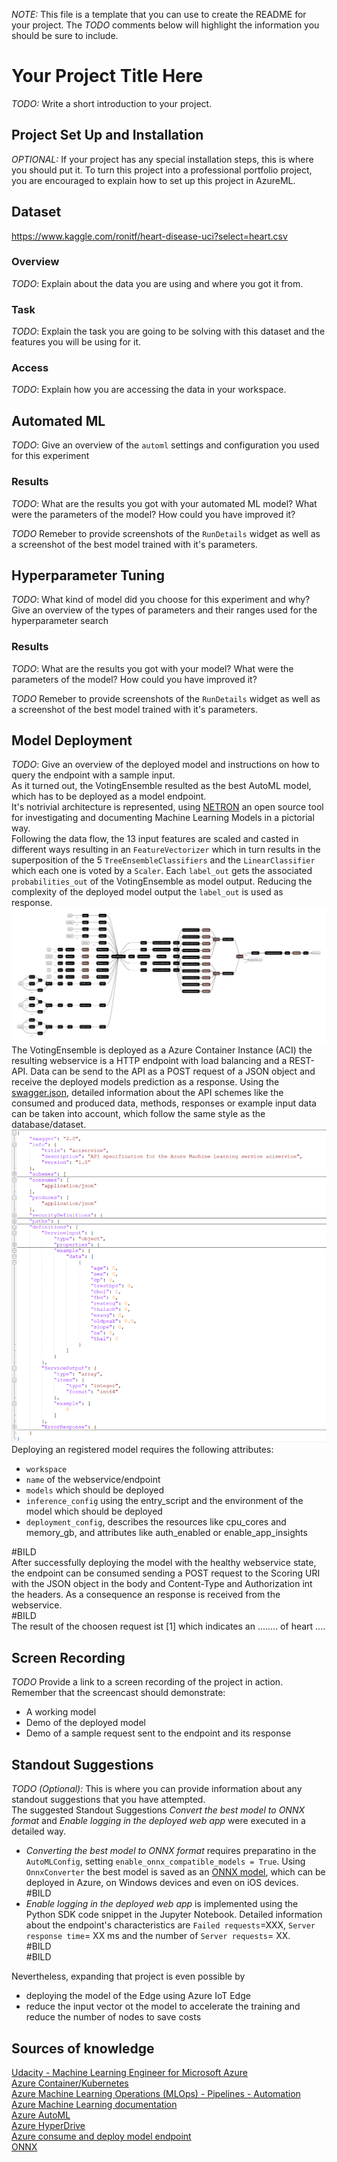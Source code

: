 *NOTE:* This file is a template that you can use to create the README for your project. The *TODO* comments below will highlight the information you should be sure to include.

# Your Project Title Here

*TODO:* Write a short introduction to your project.

## Project Set Up and Installation
*OPTIONAL:* If your project has any special installation steps, this is where you should put it. To turn this project into a professional portfolio project, you are encouraged to explain how to set up this project in AzureML.

## Dataset
https://www.kaggle.com/ronitf/heart-disease-uci?select=heart.csv

### Overview
*TODO*: Explain about the data you are using and where you got it from.

### Task
*TODO*: Explain the task you are going to be solving with this dataset and the features you will be using for it.

### Access
*TODO*: Explain how you are accessing the data in your workspace.

## Automated ML
*TODO*: Give an overview of the `automl` settings and configuration you used for this experiment

### Results
*TODO*: What are the results you got with your automated ML model? What were the parameters of the model? How could you have improved it?

*TODO* Remeber to provide screenshots of the `RunDetails` widget as well as a screenshot of the best model trained with it's parameters.

## Hyperparameter Tuning
*TODO*: What kind of model did you choose for this experiment and why? Give an overview of the types of parameters and their ranges used for the hyperparameter search


### Results
*TODO*: What are the results you got with your model? What were the parameters of the model? How could you have improved it?

*TODO* Remeber to provide screenshots of the `RunDetails` widget as well as a screenshot of the best model trained with it's parameters.

## Model Deployment
*TODO*: Give an overview of the deployed model and instructions on how to query the endpoint with a sample input. <br/>
As it turned out, the VotingEnsemble resulted as the best AutoML model, which has to be deployed as a model endpoint. <br/> 
It's notrivial architecture is represented, using [NETRON](https://github.com/lutzroeder/netron) an open source tool for investigating and documenting Machine Learning Models in a pictorial way. <br/>
Following the data flow, the 13 input features are scaled and casted in different ways resulting in an `FeatureVectorizer` which in turn results in the superposition of the 5  `TreeEnsembleClassifiers` and the `LinearClassifier` which each one is voted by a `Scaler`. Each `label_out` gets the associated `probabilities_out` of the VotingEnsemble as model output. Reducing the complexity of the deployed model output the `label_out` is used as response.
![hyperdrive](https://github.com/Daniel-car1/nd00333-capstone/blob/main/Images/best_AutoMLmodel.png) <br/>
The VotingEnsemble is deployed as a Azure Container Instance (ACI) the resulting webservice is a HTTP endpoint with load balancing and a REST-API. Data can be send to the API as a POST request of a JSON object and receive the deployed models prediction as a response. Using the [swagger.json](https://github.com/Daniel-car1/nd00333-capstone/blob/main/swagger_nice_style.json), detailed information about the API schemes like the consumed and produced data, methods, responses or example input data can be taken into account, which follow the same style as the database/dataset. 
![hyperdrive](https://github.com/Daniel-car1/nd00333-capstone/blob/main/Images/swagger_nice_style.PNG) <br/>
Deploying an registered model requires the following attributes:
* `workspace`
* `name` of the webservice/endpoint
* `models` which should be deployed
* `inference_config` using the entry_script and the environment of the model which should be deployed
* `deployment_config`, describes the resources like cpu_cores and memory_gb, and attributes like auth_enabled or enable_app_insights <br/>

#BILD <br/>
After successfully deploying the model with the healthy webservice state, the endpoint can be consumed sending a POST request to the Scoring URI with the JSON object in the body and Content-Type and Authorization int the headers. As a consequence an response is received from the webservice. <br/>
#BILD <br/>
The result of the choosen request ist [1] which indicates an ........ of heart .... <br/>
## Screen Recording
*TODO* Provide a link to a screen recording of the project in action. Remember that the screencast should demonstrate:
- A working model
- Demo of the deployed  model
- Demo of a sample request sent to the endpoint and its response

## Standout Suggestions
*TODO (Optional):* This is where you can provide information about any standout suggestions that you have attempted. <br/>
The suggested Standout Suggestions *Convert the best model to ONNX format* and *Enable logging in the deployed web app* were executed in a detailed way. <br/>
* *Converting the best model to ONNX format* requires preparatino in the `AutoMLConfig`, setting `enable_onnx_compatible_models = True`. Using `OnnxConverter` the best model is saved as an [ONNX model](https://github.com/Daniel-car1/nd00333-capstone/blob/main/best_model.onnx), which can be deployed in Azure, on Windows devices and even on iOS devices. <br/> #BILD
* *Enable logging in the deployed web app* is implemented using the Python SDK code snippet in the Jupyter Notebook. Detailed information about the endpoint's characteristics are `Failed requests`=XXX, `Server response time`= XX ms and the number of `Server requests`= XX.
<br/> #BILD
<br/> #BILD

Nevertheless, expanding that project is even possible by
* deploying the model of the Edge using Azure IoT Edge
* reduce the input vector ot the model to accelerate the training and reduce the number of nodes to save costs

## Sources of knowledge
[Udacity - Machine Learning Engineer for Microsoft Azure](https://www.udacity.com/course/machine-learning-engineer-for-microsoft-azure-nanodegree--nd00333) <br/>
[Azure Container/Kubernetes](https://azure.microsoft.com/de-de/services/kubernetes-service/) <br/>
[Azure Machine Learning Operations (MLOps) - Pipelines - Automation](https://azure.microsoft.com/de-de/services/machine-learning/mlops/) <br/>
[Azure Machine Learning documentation](https://docs.microsoft.com/en-us/azure/machine-learning/) <br/>
[Azure AutoML](https://docs.microsoft.com/en-us/azure/machine-learning/concept-automated-ml?view=azure-ml-py) <br/>
[Azure HyperDrive](https://docs.microsoft.com/en-us/azure/machine-learning/how-to-tune-hyperparameters?view=azure-ml-py) <br/>
[Azure consume and deploy model endpoint](https://docs.microsoft.com/en-us/azure/machine-learning/how-to-consume-web-service?view=azure-ml-py&tabs=python#call-the-service-python) <br/>
[ONNX](https://onnx.ai/) <br/>
